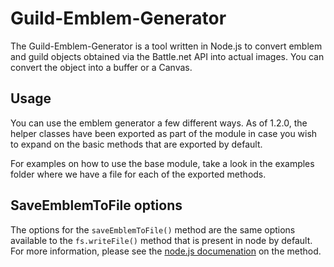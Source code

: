 # Guild-Emblem-Generator

The Guild-Emblem-Generator is a tool written in Node.js to convert emblem and
guild objects obtained via the Battle.net API into actual images. You can
convert the object into a buffer or a Canvas.

## Usage

You can use the emblem generator a few different ways. As of 1.2.0, the helper
classes have been exported as part of the module in case you wish to expand on
the basic methods that are exported by default.

For examples on how to use the base module, take a look in the examples folder
where we have a file for each of the exported methods.

## SaveEmblemToFile options

The options for the `saveEmblemToFile()` method are the same options available
to the `fs.writeFile()` method that is present in node by default. For more
information, please see the [node.js documenation](https://nodejs.org/api/fs.html#fs_fs_writefile_file_data_options_callback)
on the method.